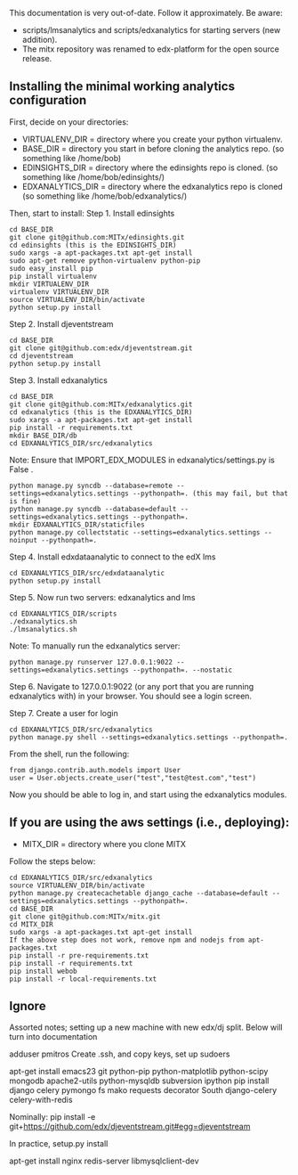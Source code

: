 This documentation is very out-of-date. Follow it approximately. Be
aware:

* scripts/lmsanalytics and scripts/edxanalytics for starting
  servers (new addition). 
* The mitx repository was renamed to edx-platform for the open source
  release.



Installing the minimal working analytics configuration
-----

First, decide on your directories:
* VIRTUALENV_DIR = directory where you create your python virtualenv.
* BASE_DIR = directory you start in before cloning the analytics repo. (so something like /home/bob)
* EDINSIGHTS_DIR = directory where the edinsights repo is cloned. (so something like /home/bob/edinsights/)
* EDXANALYTICS_DIR = directory where the edxanalytics repo is cloned (so something like /home/bob/edxanalytics/)

Then, start to install:
Step 1. Install edinsights

    cd BASE_DIR
    git clone git@github.com:MITx/edinsights.git
    cd edinsights (this is the EDINSIGHTS_DIR)
    sudo xargs -a apt-packages.txt apt-get install
    sudo apt-get remove python-virtualenv python-pip
    sudo easy_install pip
    pip install virtualenv
    mkdir VIRTUALENV_DIR
    virtualenv VIRTUALENV_DIR
    source VIRTUALENV_DIR/bin/activate
    python setup.py install

Step 2. Install djeventstream

    cd BASE_DIR
    git clone git@github.com:edx/djeventstream.git
    cd djeventstream
    python setup.py install
  
Step 3. Install edxanalytics

    cd BASE_DIR
    git clone git@github.com:MITx/edxanalytics.git
    cd edxanalytics (this is the EDXANALYTICS_DIR)
    sudo xargs -a apt-packages.txt apt-get install
    pip install -r requirements.txt
    mkdir BASE_DIR/db
    cd EDXANALYTICS_DIR/src/edxanalytics
    
Note: Ensure that IMPORT_EDX_MODULES in edxanalytics/settings.py is False .

    python manage.py syncdb --database=remote --settings=edxanalytics.settings --pythonpath=. (this may fail, but that is fine)
    python manage.py syncdb --database=default --settings=edxanalytics.settings --pythonpath=.
    mkdir EDXANALYTICS_DIR/staticfiles
    python manage.py collectstatic --settings=edxanalytics.settings --noinput --pythonpath=.

Step 4. Install edxdataanalytic to connect to the edX lms

    cd EDXANALYTICS_DIR/src/edxdataanalytic
    python setup.py install

Step 5. Now run two servers: edxanalytics and lms

    cd EDXANALYTICS_DIR/scripts
    ./edxanalytics.sh 
    ./lmsanalytics.sh 

Note: To manually run the edxanalytics server:

    python manage.py runserver 127.0.0.1:9022 --settings=edxanalytics.settings --pythonpath=. --nostatic

Step 6. Navigate to 127.0.0.1:9022 (or any port that you are running edxanalytics with) in your browser. 
You should see a login screen.

Step 7. Create a user for login

    cd EDXANALYTICS_DIR/src/edxanalytics
    python manage.py shell --settings=edxanalytics.settings --pythonpath=.
    
From the shell, run the following:

    from django.contrib.auth.models import User
    user = User.objects.create_user("test","test@test.com","test")
    
Now you should be able to log in, and start using the edxanalytics modules.

If you are using the aws settings (i.e., deploying):
-----

* MITX_DIR = directory where you clone MITX

Follow the steps below:

    cd EDXANALYTICS_DIR/src/edxanalytics
    source VIRTUALENV_DIR/bin/activate
    python manage.py createcachetable django_cache --database=default --settings=edxanalytics.settings --pythonpath=.
    cd BASE_DIR
    git clone git@github.com:MITx/mitx.git
    cd MITX_DIR
    sudo xargs -a apt-packages.txt apt-get install
    If the above step does not work, remove npm and nodejs from apt-packages.txt
    pip install -r pre-requirements.txt
    pip install -r requirements.txt
    pip install webob
    pip install -r local-requirements.txt


Ignore
-----

Assorted notes; setting up a new machine with new edx/dj split. Below will turn into documentation

adduser pmitros
Create .ssh, and copy keys, set up sudoers

apt-get install emacs23 git python-pip python-matplotlib python-scipy mongodb apache2-utils python-mysqldb subversion ipython 
pip install django celery pymongo fs mako requests decorator South django-celery celery-with-redis

Nominally: 
pip install -e git+https://github.com/edx/djeventstream.git#egg=djeventstream

In practice, setup.py install

apt-get install nginx redis-server libmysqlclient-dev 

